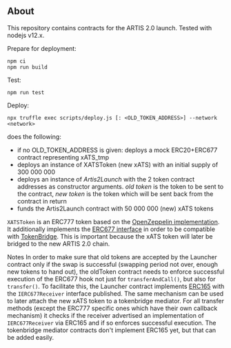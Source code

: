 ## About

This repository contains contracts for the ARTIS 2.0 launch.
Tested with nodejs v12.x.

Prepare for deployment:
```
npm ci
npm run build
```

Test:
```
npm run test
```

Deploy:
```
npx truffle exec scripts/deploy.js [: <OLD_TOKEN_ADDRESS>] --network <network>
```
does the following:
* if no OLD_TOKEN_ADDRESS is given: deploys a mock ERC20+ERC677 contract representing xATS_tmp
* deploys an instance of XATSToken (new xATS) with an initial supply of 300 000 000
* deploys an instance of _Artis2Launch_ with the 2 token contract addresses as constructor arguments. _old token_ is the token to be sent to the contract, _new token_ is the token which will be sent back from the contract in return
* funds the Artis2Launch contract with 50 000 000 (new) xATS tokens

`XATSToken` is an ERC777 token based on the [OpenZeppelin implementation](https://docs.openzeppelin.com/contracts/3.x/erc777).
It additionally implements the [ERC677 interface](https://github.com/ethereum/EIPs/issues/677) in order to be compatible with [TokenBridge](https://docs.tokenbridge.net/). This is important because the xATS token will later be bridged to the new ARTIS 2.0 chain.

Notes
In order to make sure that old tokens are accepted by the Launcher contract only if the swap is successful (swapping period not over, enough new tokens to hand out), the oldToken contract needs to enforce successful execution of the ERC677 hook not just for `transferAndCall()`, but also for `transfer()`.
To facilitate this, the Launcher contract implements [ERC165](https://eips.ethereum.org/EIPS/eip-165) with the `IERC677Receiver` interface published.
The same mechanism can be used to later attach the new xATS token to a tokenbridge mediator. For all transfer methods (except the ERC777 specific ones which have their own callback mechanism) it checks if the receiver advertised an implementation of `IERC677Receiver` via ERC165 and if so enforces successful execution.
The tokenbridge mediator contracts don't implement ERC165 yet, but that can be added easily.
